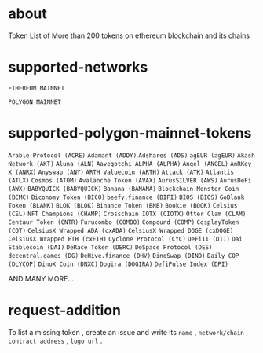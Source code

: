 # about
Token List of More than 200 tokens on ethereum blockchain and its chains

# supported-networks
`ETHEREUM MAINNET`

`POLYGON MAINNET`

# supported-polygon-mainnet-tokens
`Arable Protocol (ACRE)`
`Adamant (ADDY)`
`Adshares (ADS)`
`agEUR (agEUR)`
`Akash Network (AKT)`
`Aluna (ALN)`
`Aavegotchi ALPHA (ALPHA)`
`Angel (ANGEL)`
`AnRKey X (ANRX)`
`Anyswap (ANY)`
`ARTH Valuecoin (ARTH)`
`Attack (ATK)`
`Atlantis (ATLX)`
`Cosmos (ATOM)`
`Avalanche Token (AVAX)`
`AurusSILVER (AWS)`
`AurusDeFi (AWX)`
`BABYQUICK (BABYQUICK)`
`Banana (BANANA)`
`Blockchain Monster Coin (BCMC)`
`Biconomy Token (BICO)`
`beefy.finance (BIFI)`
`BIOS (BIOS)`
`GoBlank Token (BLANK)`
`BLOK (BLOK)`
`Binance Token (BNB)`
`Bookie (BOOK)`
`Celsius (CEL)`
`NFT Champions (CHAMP)`
`Crosschain IOTX (CIOTX)`
`Otter Clam (CLAM)`
`Centaur Token (CNTR)`
`Furucombo (COMBO)`
`Compound (COMP)`
`CosplayToken (COT)`
`CelsiusX Wrapped ADA (cxADA)`
`CelsiusX Wrapped DOGE (cxDOGE)`
`CelsiusX Wrapped ETH (cxETH)`
`Cyclone Protocol (CYC)`
`DeFi11 (D11)`
`Dai Stablecoin (DAI)`
`DeRace Token (DERC)`
`DeSpace Protocol (DES)`
`decentral.games (DG)`
`DeHive.finance (DHV)`
`DinoSwap (DINO)`
`Daily COP (DLYCOP)`
`DinoX Coin (DNXC)`
`Dogira (DOGIRA)`
`DefiPulse Index (DPI)`

AND MANY MORE...

# request-addition
To list a missing token , create an issue and write its `name` , `network/chain` , `contract address` , `logo url` .
